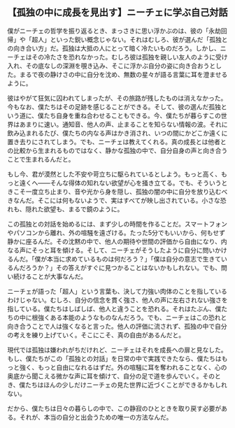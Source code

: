 ## 【孤独の中に成長を見出す】ニーチェに学ぶ自己対話

僕がニーチェの哲学を振り返るとき、まっさきに思い浮かぶのは、彼の「永劫回帰」や「超人」といった鋭い概念じゃない。それはむしろ、彼が選んだ「孤独との向き合い方」だ。孤独は大抵の人にとって暗く冷たいものだろう。しかし、ニーチェはその冷たさを恐れなかった。むしろ彼は孤独を親しい友人のように受け入れ、その底なしの深淵を覗き込み、そこに浮かぶ自分の姿に向き合おうとした。まるで夜の静けさの中に自分を沈め、無数の星々が語る言葉に耳を澄ませるように。

彼はやがて狂気に囚われてしまったが、その旅路が残したものは消えなかった。今もなお、僕たちはその足跡を感じることができる。そして、彼の選んだ孤独という道に、僕たち自身を重ね合わせることもできる。今、僕たちが暮らすこの世界はあまりに速い。通知音、他人の声、止まることを知らない情報の波。それに飲み込まれるたび、僕たちの内なる声はかき消され、いつの間にかどこか遠くに置き去りにされてしまう。でも、ニーチェは教えてくれる。真の成長とは他者との比較から生まれるものではなく、静かな孤独の中で、自分自身の声と向き合うことで生まれるんだと。

もし今、君が漠然とした不安や苛立ちに駆られているとしよう。もっと高く、もっと遠くへ――そんな得体の知れない欲望が心を掻き立てる。でも、そういうときこそ一度立ち止まり、音や光から身を隠し、孤独の闇の中に自分を放り込むべきなんだ。そこには何もないようで、実はすべてが映し出されている。小さな恐れも、隠れた欲望も、まるで鏡のように。

この孤独との対話を始めるには、まず少しの時間を作ることだ。スマートフォンやパソコンから離れ、外の喧騒を遠ざける。たった5分でもいいから、何もせず静かに座るんだ。その沈黙の中で、他人の期待や世間の評価から自由になり、内なる声にそっと耳を傾ける。そして、ニーチェがそうしたように自分に問いかけるんだ。「僕が本当に求めているものは何だろう？」「僕は自分の意志で生きているんだろうか？」その答えがすぐに見つかることはないかもしれない。でも、問い続けることが大事なんだ。

ニーチェが語った「超人」という言葉も、決して力強い肉体のことを指しているわけじゃない。むしろ、自分の信念を貫く強さ、他人の声に左右されない強さを指している。僕たちはしばしば、他人と違うことを恐れる。それはたぶん、僕たちの中に根強くある本能のようなものなんだろう。でも、ニーチェはこの恐れと向き合うことで人は強くなると言った。他人の評価に流されず、孤独の中で自分の考えを練り上げていく。そこにこそ、真の自由があるんだと。

現代では孤独は嫌われがちだけれど、ニーチェはそれを成長への扉と見なした。もし、僕たちがこの「孤独との対話」を日常の中で実践できたなら、僕たちはもっと強く、もっと自由になれるはずだ。外の喧騒に耳を奪われることなく、心の奥底から聞こえる微かな声に耳を傾けて、自分の足で道を歩んでいく。そのとき、僕たちはほんの少しだけニーチェの見た世界に近づくことができるかもしれない。

だから、僕たちは日々の暮らしの中で、この静寂のひとときを取り戻す必要がある。それが、本当の自分と出会うための唯一の方法なんだ。